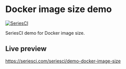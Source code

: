 
# Docker image size demo

[![SeriesCI](https://seriesci.com/seriesci/dockersize/series/master/size.svg)](https://seriesci.com/seriesci/dockersize/series/master/size)

SeriesCI demo for Docker image size.

## Live preview

https://seriesci.com/seriesci/demo-docker-image-size
